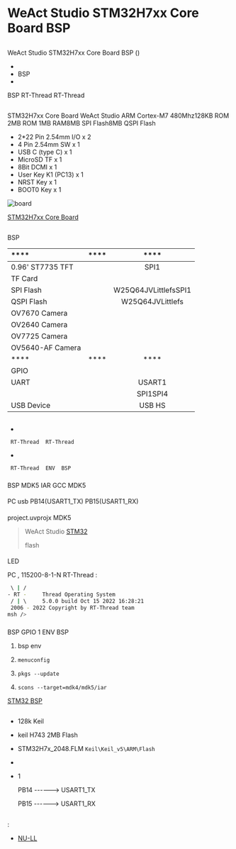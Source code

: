 # WeAct Studio STM32H7xx Core Board BSP 

## 

 WeAct Studio STM32H7xx Core Board  BSP () 



- 
- BSP 
- 

 BSP RT-Thread  RT-Thread 

## 

STM32H7xx Core Board  WeAct Studio  ARM Cortex-M7 480Mhz128KB ROM 2MB ROM 1MB RAM8MB SPI Flash8MB QSPI Flash

* 2*22 Pin 2.54mm I/O x 2
* 4 Pin 2.54mm SW x 1
* USB C (type C) x 1
* MicroSD TF x 1
* 8Bit DCMI x 1
* User Key K1 (PC13) x 1
* NRST Key x 1
* BOOT0 Key x 1



![board](figures/board.jpg)

[STM32H7xx Core Board](https://github.com/WeActTC/MiniSTM32H7xx)

## 

 BSP 

| ****     | **** |         ****         |
| :--------------- | :----------: | :----------------------: |
| 0.96' ST7735 TFT |          |           SPI1           |
| TF Card          |        |                          |
| SPI Flash        |          | W25Q64JVLittlefsSPI1 |
| QSPI Flash       |        |    W25Q64JVLittlefs    |
| OV7670 Camera    |        |                          |
| OV2640 Camera    |        |                          |
| OV7725 Camera    |        |                          |
| OV5640-AF Camera |        |                          |
| ****     | **** |         ****         |
| GPIO             |          |                          |
| UART             |          |          USART1          |
|                  |          |        SPI1SPI4        |
| USB Device       |        |          USB HS          |


## 



- 

     RT-Thread  RT-Thread  

- 

     RT-Thread  ENV  BSP 


### 

 BSP  MDK5  IAR  GCC  MDK5 

#### 

 PC usb  PB14(USART1_TX)  PB15(USART1_RX)

#### 

 project.uvprojx  MDK5 

>  WeAct Studio [STM32 ](http://www.weact-tc.cn/2019/11/30/STM32Download/#more)
>
> [](https://github.com/WeActTC/MiniSTM32H7xx/blob/master/SDK/QSPI_Flasher/README.md)flash

#### 

LED

 PC , 115200-8-1-N RT-Thread :

```bash
 \ | /
- RT -     Thread Operating System
 / | \     5.0.0 build Oct 15 2022 16:28:21
 2006 - 2022 Copyright by RT-Thread team
msh />
```
### 

 BSP  GPIO  1  ENV BSP 

1.  bsp  env 

2. `menuconfig`

3. `pkgs --update`

4. `scons --target=mdk4/mdk5/iar` 

 [STM32  BSP ](../docs/STM32BSP.md)

## 

-  128k  Keil 
  -  keil  H743  2MB Flash 
  -  STM32H7x_2048.FLM  `Keil\Keil_v5\ARM\Flash` 
  - 
- 1 

    PB14     ------> USART1_TX

    PB15     ------> USART1_RX

## 

:

-  [NU-LL](https://github.com/NU-LL )